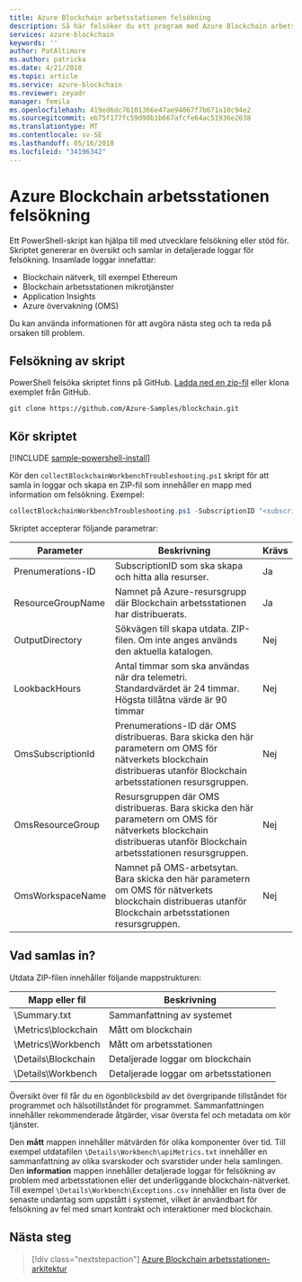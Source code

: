 ```yaml
---
title: Azure Blockchain arbetsstationen felsökning
description: Så här felsöker du ett program med Azure Blockchain arbetsstationen.
services: azure-blockchain
keywords: ''
author: PatAltimore
ms.author: patricka
ms.date: 4/21/2018
ms.topic: article
ms.service: azure-blockchain
ms.reviewer: zeyadr
manager: femila
ms.openlocfilehash: 419ed6dc76101366e47ae94067f7b671a10c94e2
ms.sourcegitcommit: eb75f177fc59d90b1b667afcfe64ac51936e2638
ms.translationtype: MT
ms.contentlocale: sv-SE
ms.lasthandoff: 05/16/2018
ms.locfileid: "34196342"
---
```

# <a name="azure-blockchain-workbench-troubleshooting"></a>Azure Blockchain arbetsstationen felsökning

Ett PowerShell-skript kan hjälpa till med utvecklare felsökning eller stöd för. Skriptet genererar en översikt och samlar in detaljerade loggar för felsökning. Insamlade loggar innefattar:

* Blockchain nätverk, till exempel Ethereum
* Blockchain arbetsstationen mikrotjänster
* Application Insights
* Azure övervakning (OMS)

Du kan använda informationen för att avgöra nästa steg och ta reda på orsaken till problem. 

## <a name="troubleshooting-script"></a>Felsökning av skript

PowerShell felsöka skriptet finns på GitHub. [Ladda ned en zip-fil](https://github.com/Azure-Samples/blockchain/archive/master.zip) eller klona exemplet från GitHub.

```
git clone https://github.com/Azure-Samples/blockchain.git
```

## <a name="run-the-script"></a>Kör skriptet
[!INCLUDE [sample-powershell-install](../../includes/sample-powershell-install.md)]

Kör den `collectBlockchainWorkbenchTroubleshooting.ps1` skript för att samla in loggar och skapa en ZIP-fil som innehåller en mapp med information om felsökning. Exempel:

``` powershell
collectBlockchainWorkbenchTroubleshooting.ps1 -SubscriptionID "<subscription_id>" -ResourceGroupName "workbench-resource-group-name"
```
Skriptet accepterar följande parametrar:

| Parameter  | Beskrivning | Krävs |
|---------|---------|----|
| Prenumerations-ID | SubscriptionID som ska skapa och hitta alla resurser. | Ja |
| ResourceGroupName | Namnet på Azure-resursgrupp där Blockchain arbetsstationen har distribuerats. | Ja |
| OutputDirectory | Sökvägen till skapa utdata. ZIP-filen. Om inte anges används den aktuella katalogen. | Nej |
| LookbackHours | Antal timmar som ska användas när dra telemetri. Standardvärdet är 24 timmar. Högsta tillåtna värde är 90 timmar | Nej |
| OmsSubscriptionId | Prenumerations-ID där OMS distribueras. Bara skicka den här parametern om OMS för nätverkets blockchain distribueras utanför Blockchain arbetsstationen resursgruppen.| Nej |
| OmsResourceGroup |Resursgruppen där OMS distribueras. Bara skicka den här parametern om OMS för nätverkets blockchain distribueras utanför Blockchain arbetsstationen resursgruppen.| Nej |
| OmsWorkspaceName | Namnet på OMS-arbetsytan. Bara skicka den här parametern om OMS för nätverkets blockchain distribueras utanför Blockchain arbetsstationen resursgruppen. | Nej |

## <a name="what-is-collected"></a>Vad samlas in?

Utdata ZIP-filen innehåller följande mappstrukturen:

| Mapp eller fil | Beskrivning  |
|---------|---------|
| \Summary.txt | Sammanfattning av systemet |
| \Metrics\blockchain | Mått om blockchain |
| \Metrics\Workbench | Mått om arbetsstationen |
| \Details\Blockchain | Detaljerade loggar om blockchain |
| \Details\Workbench | Detaljerade loggar om arbetsstationen |

Översikt över fil får du en ögonblicksbild av det övergripande tillståndet för programmet och hälsotillståndet för programmet. Sammanfattningen innehåller rekommenderade åtgärder, visar översta fel och metadata om kör tjänster.

Den **mått** mappen innehåller mätvärden för olika komponenter över tid. Till exempel utdatafilen `\Details\Workbench\apiMetrics.txt` innehåller en sammanfattning av olika svarskoder och svarstider under hela samlingen. Den **information** mappen innehåller detaljerade loggar för felsökning av problem med arbetsstationen eller det underliggande blockchain-nätverket. Till exempel `\Details\Workbench\Exceptions.csv` innehåller en lista över de senaste undantag som uppstått i systemet, vilket är användbart för felsökning av fel med smart kontrakt och interaktioner med blockchain. 

## <a name="next-steps"></a>Nästa steg

> [!div class="nextstepaction"]
> [Azure Blockchain arbetsstationen-arkitektur](blockchain-workbench-architecture.md)